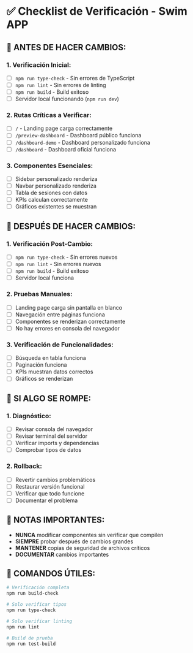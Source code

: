 # ✅ Checklist de Verificación - Swim APP

## 🚀 ANTES DE HACER CAMBIOS:

### **1. Verificación Inicial:**

- [ ] `npm run type-check` - Sin errores de TypeScript
- [ ] `npm run lint` - Sin errores de linting
- [ ] `npm run build` - Build exitoso
- [ ] Servidor local funcionando (`npm run dev`)

### **2. Rutas Críticas a Verificar:**

- [ ] `/` - Landing page carga correctamente
- [ ] `/preview-dashboard` - Dashboard público funciona
- [ ] `/dashboard-demo` - Dashboard personalizado funciona
- [ ] `/dashboard` - Dashboard oficial funciona

### **3. Componentes Esenciales:**

- [ ] Sidebar personalizado renderiza
- [ ] Navbar personalizado renderiza
- [ ] Tabla de sesiones con datos
- [ ] KPIs calculan correctamente
- [ ] Gráficos existentes se muestran

## 🔧 DESPUÉS DE HACER CAMBIOS:

### **1. Verificación Post-Cambio:**

- [ ] `npm run type-check` - Sin errores nuevos
- [ ] `npm run lint` - Sin errores nuevos
- [ ] `npm run build` - Build exitoso
- [ ] Servidor local funciona

### **2. Pruebas Manuales:**

- [ ] Landing page carga sin pantalla en blanco
- [ ] Navegación entre páginas funciona
- [ ] Componentes se renderizan correctamente
- [ ] No hay errores en consola del navegador

### **3. Verificación de Funcionalidades:**

- [ ] Búsqueda en tabla funciona
- [ ] Paginación funciona
- [ ] KPIs muestran datos correctos
- [ ] Gráficos se renderizan

## 🚨 SI ALGO SE ROMPE:

### **1. Diagnóstico:**

- [ ] Revisar consola del navegador
- [ ] Revisar terminal del servidor
- [ ] Verificar imports y dependencias
- [ ] Comprobar tipos de datos

### **2. Rollback:**

- [ ] Revertir cambios problemáticos
- [ ] Restaurar versión funcional
- [ ] Verificar que todo funcione
- [ ] Documentar el problema

## 📝 NOTAS IMPORTANTES:

- **NUNCA** modificar componentes sin verificar que compilen
- **SIEMPRE** probar después de cambios grandes
- **MANTENER** copias de seguridad de archivos críticos
- **DOCUMENTAR** cambios importantes

## 🔗 COMANDOS ÚTILES:

```bash
# Verificación completa
npm run build-check

# Solo verificar tipos
npm run type-check

# Solo verificar linting
npm run lint

# Build de prueba
npm run test-build
```
